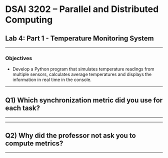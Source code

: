# DSAI 3202 – Parallel and Distributed Computing  
## Lab 4: Part 1 - Temperature Monitoring System
---
### Objectives
- Develop a Python program that simulates temperature readings from multiple sensors,
  calculates average temperatures and displays the information in real time in the console.
---
## Q1) Which synchronization metric did you use for each task? 
---

---
## Q2) Why did the professor not ask you to compute metrics?
---


